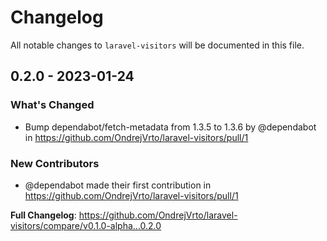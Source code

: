 # Changelog

All notable changes to `laravel-visitors` will be documented in this file.

## 0.2.0 - 2023-01-24

### What's Changed

- Bump dependabot/fetch-metadata from 1.3.5 to 1.3.6 by @dependabot in https://github.com/OndrejVrto/laravel-visitors/pull/1

### New Contributors

- @dependabot made their first contribution in https://github.com/OndrejVrto/laravel-visitors/pull/1

**Full Changelog**: https://github.com/OndrejVrto/laravel-visitors/compare/v0.1.0-alpha...0.2.0
